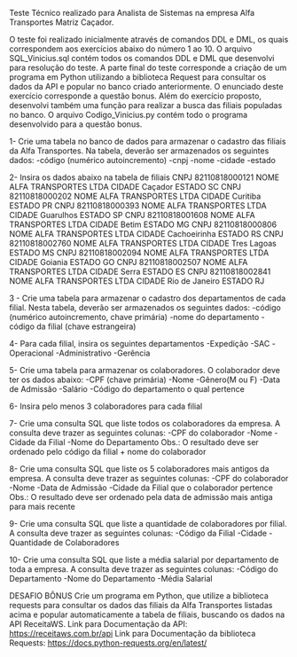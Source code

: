 Teste Técnico realizado para Analista de Sistemas na empresa Alfa Transportes Matriz Caçador.

O teste foi realizado inicialmente através de comandos DDL e DML, os quais correspondem aos exercícios abaixo do número 1 ao 10. O arquivo SQL_Vinicius.sql contém todos os comandos DDL e DML que desenvolvi para resolução do teste.
A parte final do teste corresponde a criação de um programa em Python  utilizando a biblioteca Request para consultar os dados da API e popular no banco criado anteriormente. O enunciado deste exercício corresponde a questão bonus. Além do exercício proposto, desenvolvi também uma função para realizar a busca das filiais populadas no banco. O arquivo Codigo_Vinicius.py contém todo o programa desenvolvido para a questão bonus.

1- Crie uma tabela no banco de dados para armazenar o cadastro das filiais da Alfa
Transportes. Na tabela, deverão ser armazenados os seguintes dados:
-código (numérico autoincremento)
-cnpj
-nome
-cidade
-estado

2- Insira os dados abaixo na tabela de filiais
CNPJ 82110818000121
NOME ALFA TRANSPORTES LTDA
CIDADE Caçador
ESTADO SC
CNPJ 82110818000202
NOME ALFA TRANSPORTES LTDA
CIDADE Curitiba
ESTADO PR
CNPJ 82110818000393
NOME ALFA TRANSPORTES LTDA
CIDADE Guarulhos
ESTADO SP
CNPJ 82110818001608
NOME ALFA TRANSPORTES LTDA
CIDADE Betim
ESTADO MG
CNPJ 82110818000806
NOME ALFA TRANSPORTES LTDA
CIDADE Cachoeirinha
ESTADO RS
CNPJ 82110818002760
NOME ALFA TRANSPORTES LTDA
CIDADE Tres Lagoas
ESTADO MS
CNPJ 82110818002094
NOME ALFA TRANSPORTES LTDA
CIDADE Goiania
ESTADO GO
CNPJ 82110818002507
NOME ALFA TRANSPORTES LTDA
CIDADE Serra
ESTADO ES
CNPJ 82110818002841
NOME ALFA TRANSPORTES LTDA
CIDADE Rio de Janeiro
ESTADO RJ

3 - Crie uma tabela para armazenar o cadastro dos departamentos de cada filial. Nesta tabela,
deverão ser armazenados os seguintes dados:
-código (numérico autoincremento, chave primária)
-nome do departamento
-código da filial (chave estrangeira)

4- Para cada filial, insira os seguintes departamentos
-Expedição
-SAC
-Operacional
-Administrativo
-Gerência

5- Crie uma tabela para armazenar os colaboradores. O colaborador deve ter os dados abaixo:
-CPF (chave primária)
-Nome
-Gênero(M ou F)
-Data de Admissão
-Salário
-Código do departamento o qual pertence

6- Insira pelo menos 3 colaboradores para cada filial

7- Crie uma consulta SQL que liste todos os colaboradores da empresa. A consulta deve trazer
as seguintes colunas: -CPF do colaborador -Nome -Cidade da Filial -Nome do Departamento
Obs.: O resultado deve ser ordenado pelo código da filial + nome do colaborador

8- Crie uma consulta SQL que liste os 5 colaboradores mais antigos da empresa. A consulta
deve trazer as seguintes colunas:
-CPF do colaborador
-Nome -Data de Admissão
-Cidade da Filial que o colaborador pertence
Obs.: O resultado deve ser ordenado pela data de admissão mais antiga para mais recente

9- Crie uma consulta SQL que liste a quantidade de colaboradores por filial. A consulta deve
trazer as seguintes colunas:
-Código da Filial
-Cidade
-Quantidade de Colaboradores

10- Crie uma consulta SQL que liste a média salarial por departamento de toda a empresa. A
consulta deve trazer as seguintes colunas:
-Código do Departamento
-Nome do Departamento
-Média Salarial

DESAFIO BÔNUS
Crie um programa em Python, que utilize a biblioteca requests para consultar os dados das
filiais da Alfa Transportes listadas acima e popular automaticamente a tabela de filiais,
buscando os dados na API ReceitaWS. Link para Documentação da API:
https://receitaws.com.br/api Link para Documentação da biblioteca Requests:
https://docs.python-requests.org/en/latest/
